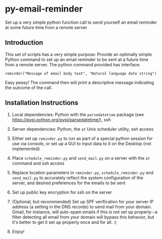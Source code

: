 # py-email-reminder

Set up a very simple python function call to send yourself an email reminder at some future time from a remote server

## Introduction

This set of scripts has a very simple purpose: Provide an optimally simple Python command to set up an email reminder to be sent at a future time from a remote server.  The python command provided has interface:

```
reminder("Message of email body text", "Natural language date string")
```

Easy peasy!  The command then will print a descriptive message indicating the outcome of the call.


## Installation Instructions

1. Local dependencies: Python with the `parsedatetime` package (see https://pypi.python.org/pypi/parsedatetime/), ssh

2. Server dependencies: Python, the `at` Unix scheduler utility, ssh access

3. Either set up `reminder.py` to run as part of a special python session for use via console, or set up a GUI to input data to it on the Desktop (not implemented)

4. Place `schedule_reminder.py` and `send_mail.py` on a server with the `at` command and ssh access

5. Replace location parameters in `reminder.py`, `schedule_reminder.py` and `send_mail.py` to accurately reflect the system configuration of the server, and desired preferences for the emails to be sent

6. Set up public key encryption for ssh on the server

7. (Optional, but recommended) Set up SPF verification for your server IP address (a setting in the DNS records) to send mail from your domain.  Gmail, for instance, will auto-spam emails if this is not set up properly--a filter detecting all email from your domain will bypass this behavior, but it's better to get it set up properly once and for all. :)

8. Enjoy!
